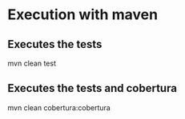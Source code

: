 # Execution with maven

## Executes the tests

mvn clean test

## Executes the tests and cobertura                     

mvn clean cobertura:cobertura
